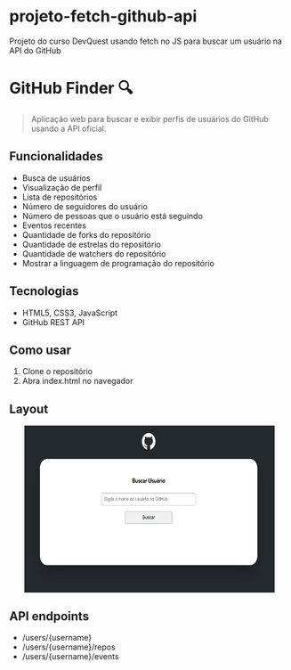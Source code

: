 # projeto-fetch-github-api
Projeto do curso DevQuest usando fetch no JS para buscar um usuário na API do GitHub

# GitHub Finder 🔍
> Aplicação web para buscar e exibir perfis de usuários do GitHub usando a API oficial.

## Funcionalidades
- Busca de usuários
- Visualização de perfil
- Lista de repositórios
- Número de seguidores do usuário
- Número de pessoas que o usuário está seguindo
- Eventos recentes
- Quantidade de forks do repositório
- Quantidade de estrelas do repositório
- Quantidade de watchers do repositório
- Mostrar a linguagem de programação do repositório

## Tecnologias
- HTML5, CSS3, JavaScript 
- GitHub REST API

## Como usar
1. Clone o repositório
2. Abra index.html no navegador

## Layout

<div align="center">
  
  <img align="center" src="./src/design/layout.png" width="450px" height="300px" alt="imagem desktop">

</div>

## API endpoints
- /users/{username}
- /users/{username}/repos
- /users/{username}/events


